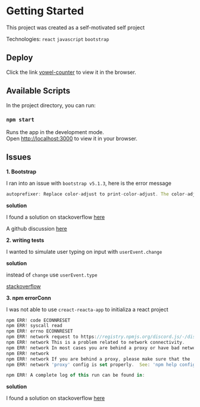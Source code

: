 # Getting Started

This project was created as a self-motivated self project

Technologies: `react` `javascript` `bootstrap`

## Deploy

Click the link [vowel-counter](https://ifeanyi-vowel-counter.netlify.app) to view it in the browser.

## Available Scripts

In the project directory, you can run:

### `npm start`

Runs the app in the development mode.\
Open [http://localhost:3000](http://localhost:3000) to view it in your browser.


## Issues


**1. Bootstrap**

I ran into an issue with `bootstrap v5.1.3`, here is the error message

```javascript
autoprefixer: Replace color-adjust to print-color-adjust. The color-adjust shorthand is currently deprecated.
```

**solution**

I found a solution on stackoverflow [here](https://stackoverflow.com/a/72980092/17171424)

A github discussion [here](https://github.com/twbs/bootstrap/issues/36259#issuecomment-1119095459)


**2. writing tests**

I wanted to simulate user typing on input with `userEvent.change`

**solution**

instead of `change` use `userEvent.type`


[stackoverflow](https://stackoverflow.com/a/72124281/17171424)


**3. npm errorConn**

I was not able to use `creact-reacta-app` to initializa a react project

```javascript
npm ERR! code ECONNRESET
npm ERR! syscall read
npm ERR! errno ECONNRESET
npm ERR! network request to https://registry.npmjs.org/discord.js/-/discord.js-13.1.0.tgz failed, reason: read ECONNRESET
npm ERR! network This is a problem related to network connectivity.
npm ERR! network In most cases you are behind a proxy or have bad network settings.
npm ERR! network
npm ERR! network If you are behind a proxy, please make sure that the
npm ERR! network 'proxy' config is set properly.  See: 'npm help config'

npm ERR! A complete log of this run can be found in:

```

**solution**

I found a solution on stackoverflow [here](https://stackoverflow.com/a/68870880/17171424)